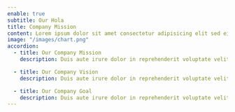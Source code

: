 ```yaml
---
enable: true
subtitle: Our Hola
title: Company Mission
content: Lorem ipsum dolor sit amet consectetur adipisicing elit sed eiusmod tempor didunt laboris nisi ut aliquip ex ea commodo consequat.
image: "/images/chart.png"
accordion:
  - title: Our Company Mission
    description: Duis aute irure dolor in reprehenderit voluptate velit esse cillum dolore fugiat nulla pariatur. Excepteur sint ocaecat cupidatat non proident sunt culpa qui officia deserunt mollit anim id est laborum.

  - title: Our Company Vision
    description: Duis aute irure dolor in reprehenderit voluptate velit esse cillum dolore fugiat nulla pariatur. Excepteur sint ocaecat cupidatat non proident sunt culpa qui officia deserunt mollit anim id est laborum.

  - title: Our Company Goal
    description: Duis aute irure dolor in reprehenderit voluptate velit esse cillum dolore fugiat nulla pariatur. Excepteur sint ocaecat cupidatat non proident sunt culpa qui officia deserunt mollit anim id est laborum.
---
```

